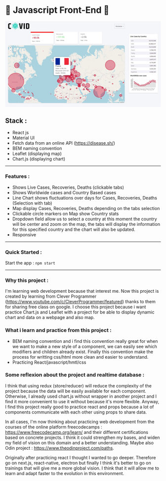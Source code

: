 # 🚀 Javascript Front-End 🚀

![Alt text](./covid_interface.JPG "Screenshot")

## Stack :
* React js
* Material UI
* Fetch data from an online API (https://disease.sh/)
* BEM naming convention
* Leaflet (displaying map)
* Chart.js (displaying chart)
_____________________________

### Features :
* Shows Live Cases, Recoveries, Deaths (clickable tabs)
* Shows Worldwide cases and Country Based cases
* Line Chart shows fluctuations over days for Cases, Recoveries, Deaths (Selection with tab)
* Map display Cases, Recoveries, Deaths depending on the tabs selection
* Clickable circle markers on Map show Country stats
* Dropdown field allow us to select a country at this moment the country will be center and zoom on the map, the tabs will display the information for this specified country and the chart will also be updated.
* Responsive
_____________________________

### Quick Started :
Start the app : `npm start`
_____________________________

### Why this project :
I'm learning web development because that interest me. Now this project is created by learning from Clever Programmer (https://www.youtube.com/c/CleverProgrammer/featured) thanks to them for sharing free class on google. 
I choose this project because i want practice Chart.js and Leaflet with a project for be able to display dynamic chart and data on a webpage and also map. 

### What i learn and practice from this project :
  - BEM naming convention and i find this convention really great for when we want to make a new style of a component, we can easily see which modifiers and children already exist. Finally this convention make the process for writting css/html more clean and easier to understand. 
  - Practicing React/javascript/hmtl/css 

### Some reflexion about the project and realtime database :
I think that using redux (store/reducer) will reduce the complexity of the project because the data will be easily available for each component. Otherwise, I already used chart.js without wrapper in another project and I find it more convenient to use it without because it's more flexible. Anyway, I find this project really good to practice react and props because a lot of components communicate with each other using props to share data.

In all cases, I'm now thinking about practicing web development from the courses of the online platform freecodecamps : https://www.freecodecamp.org/learn/ and their different certifications based on concrete projects. I think it could strengthen my bases, and widen my field of vision on this domain and a better understanding. Maybe also Odin project : https://www.theodinproject.com/paths. 

Originally after practicing react I thought I wanted to go deeper. Therefore go on next.js, react-native, electron but finally I think it's better to go on trainings that will give me a more global vision. I think that it will allow me to learn and adapt faster to the evolution in this environment. 


